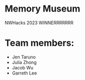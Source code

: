 # Memory Museum
 NWHacks 2023 WINNERRRRRRR

# Team members:
- Jen Taruno
- Julia Zhong
- Jacob Wu
- Garreth Lee